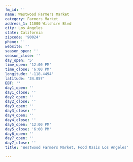 ```yaml
---
fm_id: ''
name: Westwood Farmers Market
category: Farmers Market
address_1: 11000 Wilshire Blvd
city: Los Angeles
state: California
zipcode: '90024'
phone: ''
website: ''
season_open: ''
season_close: ''
day_open: '5'
time_open: '12:00 PM'
time_close: '6:00 PM'
longitude: '-118.4494'
latitude: '34.057'
EBT: ''
day1_open: ''
day1_close: ''
day2_open: ''
day2_close: ''
day3_open: ''
day3_close: ''
day4_open: ''
day4_close: ''
day5_open: '12:00 PM'
day5_close: '6:00 PM'
day6_open: ''
day7_open: ''
day7_close: ''
title: 'Westwood Farmers Market, Food Oasis Los Angeles'

---
```

